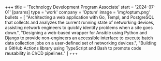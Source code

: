 +++
title = 'Technology Development Program Associate'
start = '2024-07-01'
[params]
    type = 'work'
    company = 'Optum'
    image = 'img/optum.png'
    bullets = [
        "Architecting a web application with Go, Templ, and PostgreSQL that collects and analyzes the current running state of networking devices, assisting network engineers to quickly identify problems when a site goes down.",
        "Designing a web-based wrapper for Ansible using Python and Django to provide non-engineers an accessible interface to execute batch data collection jobs on a user-defined set of networking devices.",
        "Building a GitHub Actions library using TypeScript and Bash to promote code reusability in CI/CD pipelines."
    ]
+++
